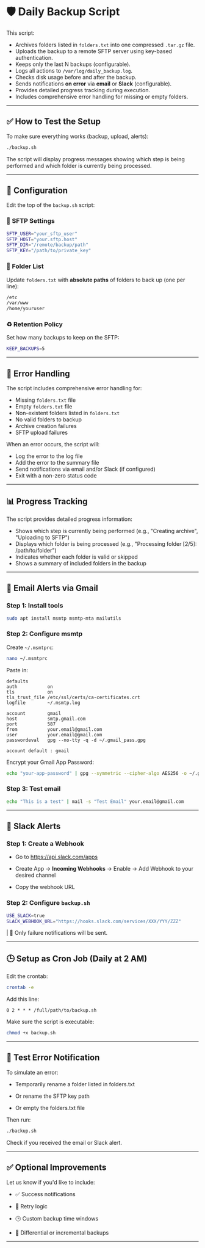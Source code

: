 # 🛡️ Daily Backup Script

This script:
- Archives folders listed in `folders.txt` into one compressed `.tar.gz` file.
- Uploads the backup to a remote SFTP server using key-based authentication.
- Keeps only the last N backups (configurable).
- Logs all actions to `/var/log/daily_backup.log`.
- Checks disk usage before and after the backup.
- Sends notifications **on error** via **email** or **Slack** (configurable).
- Provides detailed progress tracking during execution.
- Includes comprehensive error handling for missing or empty folders.

---

## ✅ How to Test the Setup

To make sure everything works (backup, upload, alerts):

```bash
./backup.sh
```

The script will display progress messages showing which step is being performed and which folder is currently being processed.

---

## 🔧 Configuration
Edit the top of the `backup.sh` script:

### 🔐 SFTP Settings

```bash
SFTP_USER="your_sftp_user"
SFTP_HOST="your.sftp.host"
SFTP_DIR="/remote/backup/path"
SFTP_KEY="/path/to/private_key"
```

### 📁 Folder List
Update `folders.txt` with **absolute paths** of folders to back up (one per line):

```bash
/etc
/var/www
/home/youruser
```

### ♻️ Retention Policy
Set how many backups to keep on the SFTP:

```bash
KEEP_BACKUPS=5
```

---

## 🚨 Error Handling

The script includes comprehensive error handling for:

- Missing `folders.txt` file
- Empty `folders.txt` file
- Non-existent folders listed in `folders.txt`
- No valid folders to backup
- Archive creation failures
- SFTP upload failures

When an error occurs, the script will:
- Log the error to the log file
- Add the error to the summary file
- Send notifications via email and/or Slack (if configured)
- Exit with a non-zero status code

---

## 📊 Progress Tracking

The script provides detailed progress information:

- Shows which step is currently being performed (e.g., "Creating archive", "Uploading to SFTP")
- Displays which folder is being processed (e.g., "Processing folder [2/5]: /path/to/folder")
- Indicates whether each folder is valid or skipped
- Shows a summary of included folders in the backup

---

## 📧 Email Alerts via Gmail

### Step 1: Install tools

```bash
sudo apt install msmtp msmtp-mta mailutils
```

### Step 2: Configure msmtp
Create `~/.msmtprc`:

```bash
nano ~/.msmtprc
```

Paste in:

```pgsql
defaults
auth           on
tls            on
tls_trust_file /etc/ssl/certs/ca-certificates.crt
logfile        ~/.msmtp.log

account        gmail
host           smtp.gmail.com
port           587
from           your.email@gmail.com
user           your.email@gmail.com
passwordeval   gpg --no-tty -q -d ~/.gmail_pass.gpg

account default : gmail
```

Encrypt your Gmail App Password:

```bash
echo "your-app-password" | gpg --symmetric --cipher-algo AES256 -o ~/.gmail_pass.gpg
```

### Step 3: Test email

```bash
echo "This is a test" | mail -s "Test Email" your.email@gmail.com
```

---

## 💬 Slack Alerts

### Step 1: Create a Webhook

* Go to https://api.slack.com/apps

* Create App → **Incoming Webhooks** → Enable → Add Webhook to your desired channel

* Copy the webhook URL

### Step 2: Configure `backup.sh`

```bash
USE_SLACK=true
SLACK_WEBHOOK_URL="https://hooks.slack.com/services/XXX/YYY/ZZZ"
```

| 🔔 Only failure notifications will be sent.

---

## 🕒 Setup as Cron Job (Daily at 2 AM)

Edit the crontab:

```bash
crontab -e
```

Add this line:

```pgsql
0 2 * * * /full/path/to/backup.sh
```

Make sure the script is executable:

```bash
chmod +x backup.sh
```

---

## 🧪 Test Error Notification

To simulate an error:

* Temporarily rename a folder listed in folders.txt

* Or rename the SFTP key path

* Or empty the folders.txt file

Then run:

```bash
./backup.sh
```

Check if you received the email or Slack alert.

---

## ✅ Optional Improvements

Let us know if you'd like to include:

* ✅ Success notifications

* 🔁 Retry logic

* 🕒 Custom backup time windows

* 🔄 Differential or incremental backups

---

